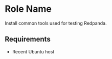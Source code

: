 Role Name
=========

Install common tools used for testing Redpanda.

Requirements
------------

* Recent Ubuntu host
